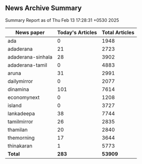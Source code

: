 <!-- @format -->
## News Archive Summary

Summary Report as of Thu Feb 13 17:28:31 +0530 2025

| News paper         | Today's Articles | Total Articles |
|--------------------|------------------|----------------|
| ada               | 0          | 1948        |
| adaderana               | 21          | 2723        |
| adaderana-sinhala               | 28          | 3902        |
| adaderana-tamil               | 0          | 4883        |
| aruna               | 31          | 2991        |
| dailymirror               | 0          | 2077        |
| dinamina               | 101          | 7614        |
| economynext               | 0          | 1208        |
| island               | 0          | 3727        |
| lankadeepa               | 38          | 7744        |
| tamilmirror               | 26          | 2835        |
| thamilan               | 20          | 2840        |
| themorning               | 17          | 3644        |
| thinakaran               | 1          | 5773        |
| **Total**          | **283**      | **53909** |

